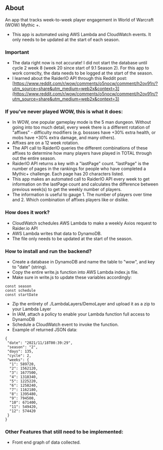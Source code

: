 ## About

An app that tracks week-to-week player engagement in World of Warcraft (WOW) Mythic +.

- This app is automated using AWS Lambda and CloudWatch events. It only needs to be updated at the start of each season.

### Important

- The data right now is not accurate! I did not start the database until cycle 2 week 8 (week 20 since start of 9.1 Season 2). For this app to work correclty, the data needs to be logged at the start of the season.
- I learned about the RaiderIO API through this Reddit post: [https://www.reddit.com/r/wow/comments/o5nocw/comment/h2ov91n/?utm_source=share&utm_medium=web2x&context=3](https://www.reddit.com/r/wow/comments/o5nocw/comment/h2ov91n/?utm_source=share&utm_medium=web2x&context=3)

### If you've never played WOW, this is what it does:

- In WOW, one popular gameplay mode is the 5 man dungeon. Without going into too much detail, every week there is a different rotation of "affixes" - difficulty modifiers (e.g. bossses have +30% extra health, or mobs have +30% extra damage, and many others).
- Affixes are on a 12 week rotation.
- The API call to RaiderIO queries the different combinations of these affixes to determine how many players have played in TOTAL through out the entire season.
- RaiderIO API returns a key with a "lastPage" count. "lastPage" is the number of pages in the rankings for people who have completed a Mythic+ challenge. Each page has 20 characters listed.
- This app makes an automated call to RaiderIO API every week to get information on the lastPage count and calculates the difference between previous week(s) to get the weekly number of players.
- The information is useful to gauge 1. The number of players over time and 2. Which combination of affixes players like or dislike.

### How does it work?

- CloudWatch schedules AWS Lambda to make a weekly Axios request to Raider.io API
- AWS Lambda writes that data to DynamoDB.
- The file only needs to be updated at the start of the season.

### How to install and run the backend?

- Create a database in DynamoDB and name the table to "wow", and key to "date" (string).
- Copy the entire write.js function into AWS Lambda index.js file.
- Make sure in write.js to update these variables accordingly:

`const season`<br/>
`const schedule`<br/>
`const startDate`<br/>

- Zip the entirety of ./LambdaLayers/DemoLayer and upload it as a zip to your Lambda Layer
- In IAM, attach a policy to enable your Lambda function full access to DynamoDB
- Schedule a CloudWatch event to invoke the function.
- Example of returned JSON data:

```
{
 "date": "2021/11/18T00:39:29",
 "season": "2",
 "days": 135,
 "cycle": 2,
 "weeks": {
  "1": 589720,
  "2": 1562120,
  "3": 1677500,
  "4": 1318340,
  "5": 1225220,
  "6": 1258240,
  "7": 1162180,
  "8": 1395480,
  "9": 794500,
  "10": 671400,
  "11": 549420,
  "12": 574420
 }
}
```

### Other Features that still need to be implemented:

- Front end graph of data collected.
